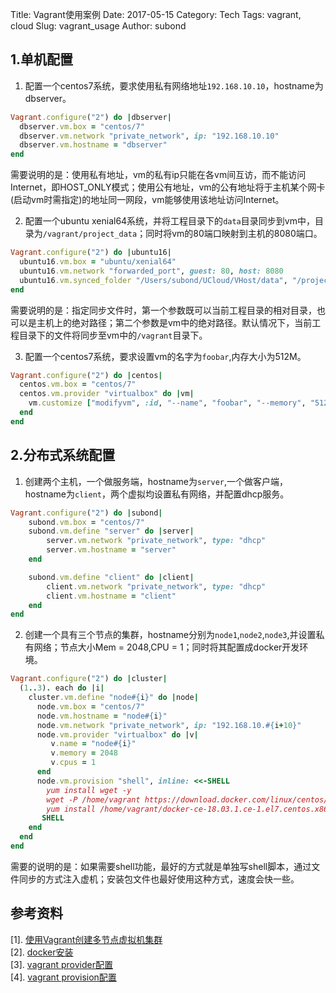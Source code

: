 Title: Vagrant使用案例
Date: 2017-05-15
Category: Tech
Tags: vagrant, cloud
Slug: vagrant_usage
Author: subond

## 1.单机配置

1) 配置一个centos7系统，要求使用私有网络地址`192.168.10.10`，hostname为dbserver。

```ruby
Vagrant.configure("2") do |dbserver|
  dbserver.vm.box = "centos/7"
  dbserver.vm.network "private_network", ip: "192.168.10.10"
  dbserver.vm.hostname = "dbserver"
end
```
需要说明的是：使用私有地址，vm的私有ip只能在各vm间互访，而不能访问Internet，即HOST_ONLY模式；使用公有地址，vm的公有地址将于主机某个网卡(启动vm时需指定)的地址同一网段，vm能够使用该地址访问Internet。

2) 配置一个ubuntu xenial64系统，并将工程目录下的`data`目录同步到vm中，目录为`/vagrant/project_data`；同时将vm的80端口映射到主机的8080端口。

```ruby
Vagrant.configure("2") do |ubuntu16|
  ubuntu16.vm.box = "ubuntu/xenial64"
  ubuntu16.vm.network "forwarded_port", guest: 80, host: 8080
  ubuntu16.vm.synced_folder "/Users/subond/UCloud/VHost/data", "/project_data"
end
```

需要说明的是：指定同步文件时，第一个参数既可以当前工程目录的相对目录，也可以是主机上的绝对路径；第二个参数是vm中的绝对路径。默认情况下，当前工程目录下的文件将同步至vm中的`/vagrant`目录下。

3) 配置一个centos7系统，要求设置vm的名字为`foobar`,内存大小为512M。

```ruby
Vagrant.configure("2") do |centos|
  centos.vm.box = "centos/7"
  centos.vm.provider "virtualbox" do |vm|
    vm.customize ["modifyvm", :id, "--name", "foobar", "--memory", "512"]
  end
end
```

## 2.分布式系统配置

1) 创建两个主机，一个做服务端，hostname为`server`,一个做客户端，hostname为`client`，两个虚拟均设置私有网络，并配置dhcp服务。

```ruby
Vagrant.configure("2") do |subond|
    subond.vm.box = "centos/7"
    subond.vm.define "server" do |server|
        server.vm.network "private_network", type: "dhcp"
        server.vm.hostname = "server"
    end

    subond.vm.define "client" do |client|
        client.vm.network "private_network", type: "dhcp"
        client.vm.hostname = "client"
    end
end
```

2) 创建一个具有三个节点的集群，hostname分别为`node1`,`node2`,`node3`,并设置私有网络；节点大小Mem = 2048,CPU = 1；同时将其配置成docker开发环境。

```ruby
Vagrant.configure("2") do |cluster|
  (1..3). each do |i|
    cluster.vm.define "node#{i}" do |node|
      node.vm.box = "centos/7"
      node.vm.hostname = "node#{i}"
      node.vm.network "private_network", ip: "192.168.10.#{i+10}"
      node.vm.provider "virtualbox" do |v|
         v.name = "node#{i}"
         v.memory = 2048
         v.cpus = 1
      end
      node.vm.provision "shell", inline: <<-SHELL
        yum install wget -y
        wget -P /home/vagrant https://download.docker.com/linux/centos/7/x86_64/stabl    e/Packages/docker-ce-18.03.1.ce-1.el7.centos.x86_64.rpm
        yum install /home/vagrant/docker-ce-18.03.1.ce-1.el7.centos.x86_64.rpm -y
       SHELL
    end
  end
end
```

需要的说明的是：如果需要shell功能，最好的方式就是单独写shell脚本，通过文件同步的方式注入虚机；安装包文件也最好使用这种方式，速度会快一些。

## 参考资料

[1]. [使用Vagrant创建多节点虚拟机集群](https://segmentfault.com/a/1190000005875116)  
[2]. [docker安装](https://docs.docker.com/install/linux/docker-ce/centos/#upgrade-docker-ce)  
[3]. [vagrant provider配置](https://www.vagrantup.com/docs/providers/configuration.html)  
[4]. [vagrant provision配置](https://www.vagrantup.com/docs/provisioning/)  
